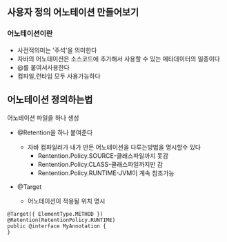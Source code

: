 ## 사용자 정의 어노테이션 만들어보기

### 어노테이션이란
* 사전적의미는 '주석'을 의미한다
* 자바의 어노테이션은 소스코드에 추가해서 사용할 수 있는 메타데이터의 일종이다
* @를 붙여서사용한다
* 컴파일,런타임 모두 사용가능하다

## 어노테이션 정의하는법

어노테이션 파일을 하나 생성

* @Retention을 하나 붙여준다

    * 자바 컴파일러가 내가 만든 어노테이션을 다루는방법을 명시할수 있다
        * Rentention.Policy.SOURCE-클래스파일까지 못감
        * Rentention.Policy.CLASS-클래스파일까지만 감
        * Rentention.Policy.RUNTIME-JVM이 계속 참조가능

* @Target 
    * 어노테이션이 적용될 위치 명시

 ```
@Target({ ElementType.METHOD }) 
@Retention(RetentionPolicy.RUNTIME) 
public @interface MyAnnotation {
}
```